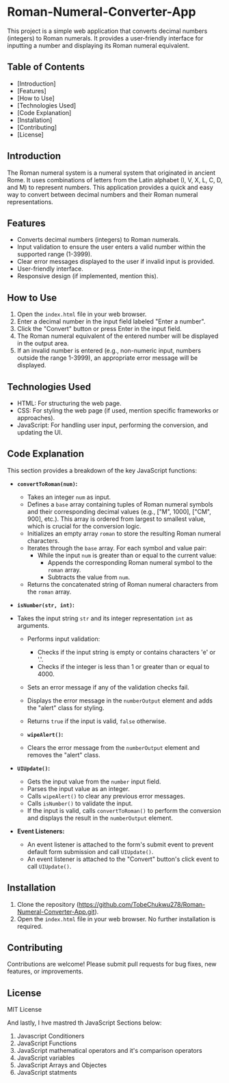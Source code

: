 # Roman-Numeral-Converter-App

This project is a simple web application that converts decimal numbers (integers) to Roman numerals. It provides a user-friendly interface for inputting a number and displaying its Roman numeral equivalent.

## Table of Contents

- [Introduction]
- [Features]
- [How to Use]
- [Technologies Used]
- [Code Explanation]
- [Installation]
- [Contributing]
- [License]

## Introduction

The Roman numeral system is a numeral system that originated in ancient Rome. It uses combinations of letters from the Latin alphabet (I, V, X, L, C, D, and M) to represent numbers. This application provides a quick and easy way to convert between decimal numbers and their Roman numeral representations.

## Features

- Converts decimal numbers (integers) to Roman numerals.
- Input validation to ensure the user enters a valid number within the supported range (1-3999).
- Clear error messages displayed to the user if invalid input is provided.
- User-friendly interface.
- Responsive design (if implemented, mention this).

## How to Use

1.  Open the `index.html` file in your web browser.
2.  Enter a decimal number in the input field labeled "Enter a number".
3.  Click the "Convert" button or press Enter in the input field.
4.  The Roman numeral equivalent of the entered number will be displayed in the output area.
5.  If an invalid number is entered (e.g., non-numeric input, numbers outside the range 1-3999), an appropriate error message will be displayed.

## Technologies Used

- HTML: For structuring the web page.
- CSS: For styling the web page (if used, mention specific frameworks or approaches).
- JavaScript: For handling user input, performing the conversion, and updating the UI.

## Code Explanation

This section provides a breakdown of the key JavaScript functions:

- **`convertToRoman(num)`:**

  - Takes an integer `num` as input.
  - Defines a `base` array containing tuples of Roman numeral symbols and their corresponding decimal values (e.g., ["M", 1000], ["CM", 900], etc.). This array is ordered from largest to smallest value, which is crucial for the conversion logic.
  - Initializes an empty array `roman` to store the resulting Roman numeral characters.
  - Iterates through the `base` array. For each symbol and value pair:
    - While the input `num` is greater than or equal to the current value:
      - Appends the corresponding Roman numeral symbol to the `roman` array.
      - Subtracts the value from `num`.
  - Returns the concatenated string of Roman numeral characters from the `roman` array.

- **`isNumber(str, int)`:**
- Takes the input string `str` and its integer representation `int` as arguments.

  - Performs input validation:
    - Checks if the input string is empty or contains characters 'e' or '.'.
    - Checks if the integer is less than 1 or greater than or equal to 4000.
  - Sets an error message if any of the validation checks fail.
  - Displays the error message in the `numberOutput` element and adds the "alert" class for styling.
  - Returns `true` if the input is valid, `false` otherwise.

  - **`wipeAlert()`:**
  - Clears the error message from the `numberOutput` element and removes the "alert" class.

- **`UIUpdate()`:**

  - Gets the input value from the `number` input field.
  - Parses the input value as an integer.
  - Calls `wipeAlert()` to clear any previous error messages.
  - Calls `isNumber()` to validate the input.
  - If the input is valid, calls `convertToRoman()` to perform the conversion and displays the result in the `numberOutput` element.

- **Event Listeners:**
  - An event listener is attached to the form's submit event to prevent default form submission and call `UIUpdate()`.
  - An event listener is attached to the "Convert" button's click event to call `UIUpdate()`.

## Installation

1.  Clone the repository (https://github.com/TobeChukwu278/Roman-Numeral-Converter-App.git).
2.  Open the `index.html` file in your web browser. No further installation is required.

## Contributing

Contributions are welcome! Please submit pull requests for bug fixes, new features, or improvements.

## License

MIT License

And lastly, I hve mastred th JavaScript Sections below:

1. Javascript Conditioners
2. JavaScript Functions
3. JavaScript mathematical operators and it's comparison operators
4. JavaScript variables
5. JavaScript Arrays and Objectes
6. JavaScript statments
